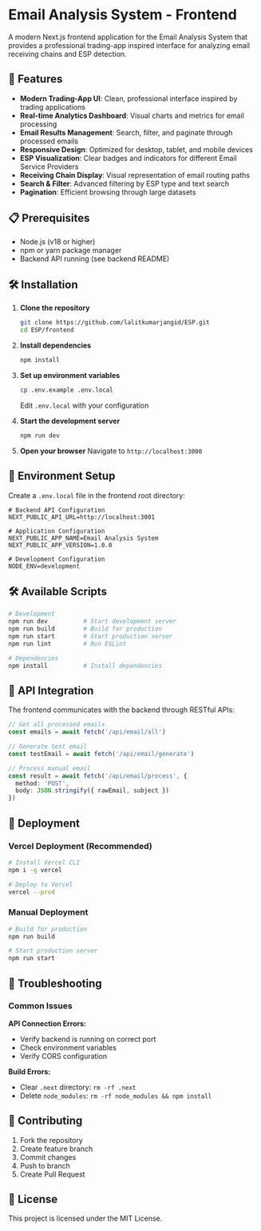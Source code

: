 # Email Analysis System - Frontend

A modern Next.js frontend application for the Email Analysis System that provides a professional trading-app inspired interface for analyzing email receiving chains and ESP detection.

## 🚀 Features

- **Modern Trading-App UI**: Clean, professional interface inspired by trading applications
- **Real-time Analytics Dashboard**: Visual charts and metrics for email processing
- **Email Results Management**: Search, filter, and paginate through processed emails
- **Responsive Design**: Optimized for desktop, tablet, and mobile devices
- **ESP Visualization**: Clear badges and indicators for different Email Service Providers
- **Receiving Chain Display**: Visual representation of email routing paths
- **Search & Filter**: Advanced filtering by ESP type and text search
- **Pagination**: Efficient browsing through large datasets

## 📋 Prerequisites

- Node.js (v18 or higher)
- npm or yarn package manager
- Backend API running (see backend README)

## 🛠️ Installation

1. **Clone the repository**
   ```bash
   git clone https://github.com/lalitkumarjangid/ESP.git
   cd ESP/frontend
   ```

2. **Install dependencies**
   ```bash
   npm install
   ```

3. **Set up environment variables**
   ```bash
   cp .env.example .env.local
   ```
   
   Edit `.env.local` with your configuration

4. **Start the development server**
   ```bash
   npm run dev
   ```

5. **Open your browser**
   Navigate to `http://localhost:3000`

## 🔐 Environment Setup

Create a `.env.local` file in the frontend root directory:

```env
# Backend API Configuration
NEXT_PUBLIC_API_URL=http://localhost:3001

# Application Configuration
NEXT_PUBLIC_APP_NAME=Email Analysis System
NEXT_PUBLIC_APP_VERSION=1.0.0

# Development Configuration
NODE_ENV=development
```

## 🛠️ Available Scripts

```bash
# Development
npm run dev          # Start development server
npm run build        # Build for production
npm run start        # Start production server
npm run lint         # Run ESLint

# Dependencies
npm install          # Install dependencies
```

## 🔌 API Integration

The frontend communicates with the backend through RESTful APIs:

```typescript
// Get all processed emails
const emails = await fetch('/api/email/all')

// Generate test email
const testEmail = await fetch('/api/email/generate')

// Process manual email
const result = await fetch('/api/email/process', {
  method: 'POST',
  body: JSON.stringify({ rawEmail, subject })
})
```

## 🚀 Deployment

### Vercel Deployment (Recommended)
```bash
# Install Vercel CLI
npm i -g vercel

# Deploy to Vercel
vercel --prod
```

### Manual Deployment
```bash
# Build for production
npm run build

# Start production server
npm run start
```

## 🔧 Troubleshooting

### Common Issues

**API Connection Errors:**
- Verify backend is running on correct port
- Check environment variables
- Verify CORS configuration

**Build Errors:**
- Clear `.next` directory: `rm -rf .next`
- Delete `node_modules`: `rm -rf node_modules && npm install`

## 🤝 Contributing

1. Fork the repository
2. Create feature branch
3. Commit changes
4. Push to branch
5. Create Pull Request

## 📝 License

This project is licensed under the MIT License.
